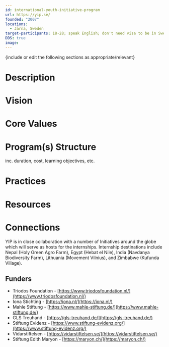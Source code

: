 ```yaml
---
id: international-youth-initiative-program
url: https://yip.se/
founded: "2007"
locations:
  - Järna, Sweden
target-participants: 18-28; speak English; don't need visa to be in Sweden
DDS: true
image:
---
```


{include or edit the following sections as appropriate/relevant}

# Description
# Vision
# Core Values
# Program(s) Structure
inc. duration, cost, learning objectives, etc.
# Practices
# Resources

# Connections 

YIP is in close collaboration with a number of Initiatives around the globe which will serve as hosts for the internships. Internship destinations include Nepal (Holy Green Agro Farm), Egypt (Hebat el Nile), India (Navdanya Biodiversity Farm), Lithuania (Movement Vilnius), and Zimbabwe (Kufunda Village).

## Funders

- Triodos Foundation - [https://www.triodosfoundation.nl/](https://www.triodosfoundation.nl/)
- Iona Stichting - [https://iona.nl/](https://iona.nl/)
- Mahle Stiftung - [https://www.mahle-stiftung.de/](https://www.mahle-stiftung.de/)
- GLS Treuhand - [https://gls-treuhand.de/](https://gls-treuhand.de/)
- Stiftung Evidenz - [https://www.stiftung-evidenz.org/](https://www.stiftung-evidenz.org/)
- Vidarstiftelsen - [https://vidarstiftelsen.se/](https://vidarstiftelsen.se/)
- Stiftung Edith Maryon - [https://maryon.ch/](https://maryon.ch/)
